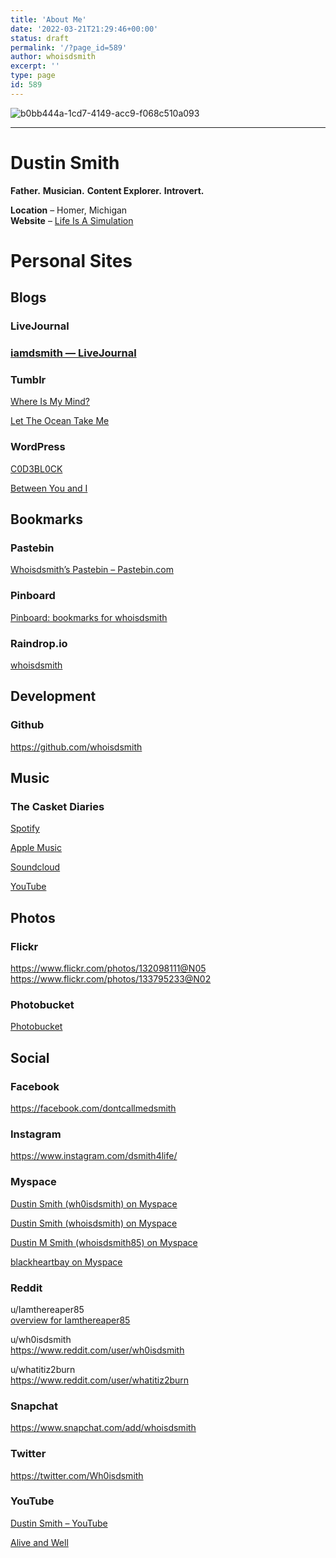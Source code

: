 ```yaml
---
title: 'About Me'
date: '2022-03-21T21:29:46+00:00'
status: draft
permalink: '/?page_id=589'
author: whoisdsmith
excerpt: ''
type: page
id: 589
---
```

![b0bb444a-1cd7-4149-acc9-f068c510a093](https://c0debl0ck.files.wordpress.com/2022/03/b0bb444a-1cd7-4149-acc9-f068c510a093.png)

- - - - - -

Dustin Smith
============

**Father.** **Musician.** **Content Explorer.** **Introvert.**

**Location** – Homer, Michigan  
**Website** – [Life Is A Simulation](https://lifeisasimulation.run)

Personal Sites
==============

Blogs
-----

### LiveJournal

### [iamdsmith — LiveJournal](https://iamdsmith.livejournal.com)

### Tumblr

[Where Is My Mind?](https://wh0isdsmith.tumblr.com)

[Let The Ocean Take Me](https://whoisdsmith.tumblr.com)

### WordPress

[C0D3BL0CK](https://c0debl0ck.Wordpress.com)

[Between You and I](https://iamdsmith.wordpress.com/)

Bookmarks
---------

### Pastebin

[Whoisdsmith’s Pastebin – Pastebin.com](https://pastebin.com/u/whoisdsmith)

### Pinboard

[Pinboard: bookmarks for whoisdsmith](https://pinboard.in/u:whoisdsmith)

### Raindrop.io

[whoisdsmith](https://raindrop.io/whoisdsmith)

Development
-----------

### Github

<https://github.com/whoisdsmith>

Music
-----

### The Casket Diaries

[Spotify](https://open.spotify.com/artist/4DAr0QEahg3z5XJhx1KjU5?si=wTO2dRD0R4GxfJv6ocAO3w)

[Apple Music](https://music.apple.com/us/artist/the-casket-diaries/1581811993)

[Soundcloud](https://soundcloud.com/casket-diaries?utm_campaign=social_sharing&utm_source=mobi&utm_terms=pfy_plays_part_2.control&si=a766662503bb45cc924b30b75278a2ae)

[YouTube](https://m.youtube.com/channel/UCUUC12JAiWWRX8fenlAMHrw)

Photos
------

### Flickr

<https://www.flickr.com/photos/132098111@N05>  
<https://www.flickr.com/photos/133795233@N02>

### Photobucket

[Photobucket](https://app.photobucket.com/u/dustinthemartyr)

Social
------

### Facebook

<https://facebook.com/dontcallmedsmith>

### Instagram

<https://www.instagram.com/dsmith4life/>

### Myspace

[Dustin Smith (wh0isdsmith) on Myspace](https://myspace.com/wh0isdsmith)

[Dustin Smith (whoisdsmith) on Myspace](https://myspace.com/whoisdsmith)

[Dustin M Smith (whoisdsmith85) on Myspace](https://myspace.com/whoisdsmith85)

[blackheartbay on Myspace](https://myspace.com/blackheartbay)

### Reddit

u/Iamthereaper85  
[overview for Iamthereaper85](https://www.reddit.com/user/Iamthereaper85)

u/wh0isdsmith  
<https://www.reddit.com/user/wh0isdsmith>

u/whatitiz2burn  
<https://www.reddit.com/user/whatitiz2burn>

### Snapchat

<https://www.snapchat.com/add/whoisdsmith>

### Twitter

<https://twitter.com/Wh0isdsmith>

### YouTube

[Dustin Smith – YouTube](https://www.youtube.com/channel/UCv5xmq0RDxEpjNKfkyxLE8Q/videos)

[Alive and Well](https://www.youtube.com/user/aliveandwellband/featured)